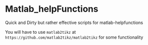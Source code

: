 # Matlab_helpFunctions
Quick and Dirty but rather effective scripts for matlab-helpfunctions

You will have to use `matlab2tikz` at `https://github.com/matlab2tikz/matlab2tikz` for some functionality